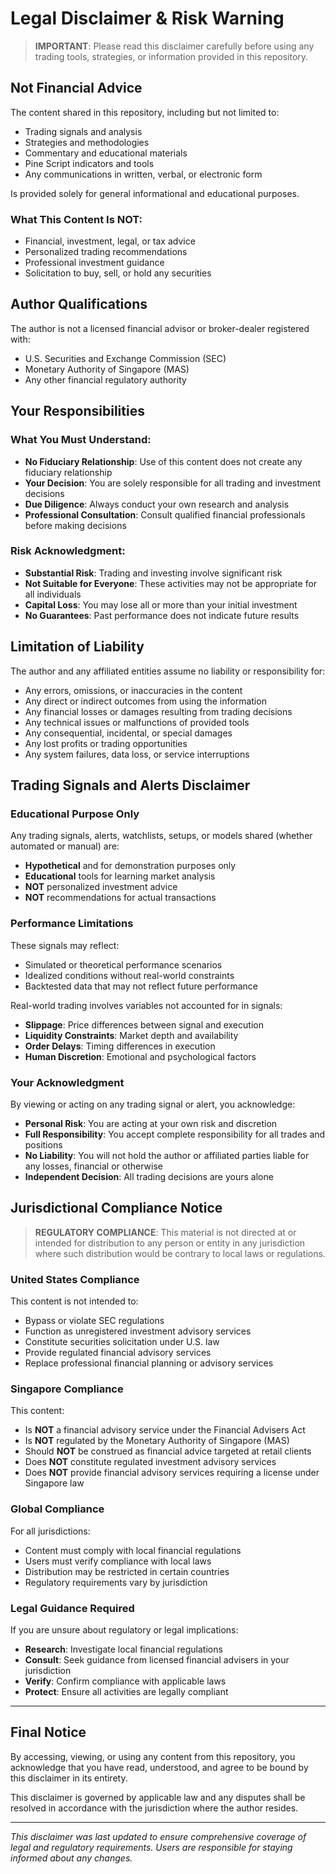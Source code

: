 # Legal Disclaimer & Risk Warning

> **IMPORTANT**: Please read this disclaimer carefully before using any trading tools, strategies, or information provided in this repository.

## Not Financial Advice

The content shared in this repository, including but not limited to:
- Trading signals and analysis
- Strategies and methodologies
- Commentary and educational materials
- Pine Script indicators and tools
- Any communications in written, verbal, or electronic form

Is provided solely for general informational and educational purposes.

### What This Content Is NOT:
- Financial, investment, legal, or tax advice
- Personalized trading recommendations
- Professional investment guidance
- Solicitation to buy, sell, or hold any securities

## Author Qualifications

The author is not a licensed financial advisor or broker-dealer registered with:
- U.S. Securities and Exchange Commission (SEC)
- Monetary Authority of Singapore (MAS)
- Any other financial regulatory authority

## Your Responsibilities

### What You Must Understand:
- **No Fiduciary Relationship**: Use of this content does not create any fiduciary relationship
- **Your Decision**: You are solely responsible for all trading and investment decisions
- **Due Diligence**: Always conduct your own research and analysis
- **Professional Consultation**: Consult qualified financial professionals before making decisions

### Risk Acknowledgment:
- **Substantial Risk**: Trading and investing involve significant risk
- **Not Suitable for Everyone**: These activities may not be appropriate for all individuals
- **Capital Loss**: You may lose all or more than your initial investment
- **No Guarantees**: Past performance does not indicate future results

## Limitation of Liability

The author and any affiliated entities assume no liability or responsibility for:
- Any errors, omissions, or inaccuracies in the content
- Any direct or indirect outcomes from using the information
- Any financial losses or damages resulting from trading decisions
- Any technical issues or malfunctions of provided tools
- Any consequential, incidental, or special damages
- Any lost profits or trading opportunities
- Any system failures, data loss, or service interruptions

## Trading Signals and Alerts Disclaimer

### Educational Purpose Only
Any trading signals, alerts, watchlists, setups, or models shared (whether automated or manual) are:
- **Hypothetical** and for demonstration purposes only
- **Educational** tools for learning market analysis
- **NOT** personalized investment advice
- **NOT** recommendations for actual transactions

### Performance Limitations
These signals may reflect:
- Simulated or theoretical performance scenarios
- Idealized conditions without real-world constraints
- Backtested data that may not reflect future performance

Real-world trading involves variables not accounted for in signals:
- **Slippage**: Price differences between signal and execution
- **Liquidity Constraints**: Market depth and availability
- **Order Delays**: Timing differences in execution
- **Human Discretion**: Emotional and psychological factors

### Your Acknowledgment
By viewing or acting on any trading signal or alert, you acknowledge:

- **Personal Risk**: You are acting at your own risk and discretion
- **Full Responsibility**: You accept complete responsibility for all trades and positions
- **No Liability**: You will not hold the author or affiliated parties liable for any losses, financial or otherwise
- **Independent Decision**: All trading decisions are yours alone

## Jurisdictional Compliance Notice

> **REGULATORY COMPLIANCE**: This material is not directed at or intended for distribution to any person or entity in any jurisdiction where such distribution would be contrary to local laws or regulations.

### United States Compliance
This content is not intended to:
- Bypass or violate SEC regulations
- Function as unregistered investment advisory services
- Constitute securities solicitation under U.S. law
- Provide regulated financial advisory services
- Replace professional financial planning or advisory services

### Singapore Compliance
This content:
- Is **NOT** a financial advisory service under the Financial Advisers Act
- Is **NOT** regulated by the Monetary Authority of Singapore (MAS)
- Should **NOT** be construed as financial advice targeted at retail clients
- Does **NOT** constitute regulated investment advisory services
- Does **NOT** provide financial advisory services requiring a license under Singapore law

### Global Compliance
For all jurisdictions:
- Content must comply with local financial regulations
- Users must verify compliance with local laws
- Distribution may be restricted in certain countries
- Regulatory requirements vary by jurisdiction

### Legal Guidance Required
If you are unsure about regulatory or legal implications:
- **Research**: Investigate local financial regulations
- **Consult**: Seek guidance from licensed financial advisers in your jurisdiction
- **Verify**: Confirm compliance with applicable laws
- **Protect**: Ensure all activities are legally compliant

---

## Final Notice

By accessing, viewing, or using any content from this repository, you acknowledge that you have read, understood, and agree to be bound by this disclaimer in its entirety.

This disclaimer is governed by applicable law and any disputes shall be resolved in accordance with the jurisdiction where the author resides.

---

*This disclaimer was last updated to ensure comprehensive coverage of legal and regulatory requirements. Users are responsible for staying informed about any changes.*